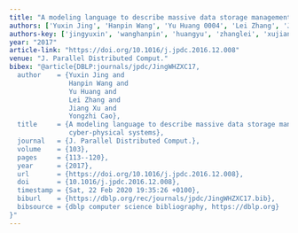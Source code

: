 ```yaml
---
title: "A modeling language to describe massive data storage management in cyber-physical systems"
authors: ['Yuxin Jing', 'Hanpin Wang', 'Yu Huang 0004', 'Lei Zhang', 'Jiang Xu', 'Yongzhi Cao']
authors-key: ['jingyuxin', 'wanghanpin', 'huangyu', 'zhanglei', 'xujiang', 'caoyongzhi']
year: "2017"
article-link: "https://doi.org/10.1016/j.jpdc.2016.12.008"
venue: "J. Parallel Distributed Comput."
bibex: "@article{DBLP:journals/jpdc/JingWHZXC17,
  author    = {Yuxin Jing and
               Hanpin Wang and
               Yu Huang and
               Lei Zhang and
               Jiang Xu and
               Yongzhi Cao},
  title     = {A modeling language to describe massive data storage management in
               cyber-physical systems},
  journal   = {J. Parallel Distributed Comput.},
  volume    = {103},
  pages     = {113--120},
  year      = {2017},
  url       = {https://doi.org/10.1016/j.jpdc.2016.12.008},
  doi       = {10.1016/j.jpdc.2016.12.008},
  timestamp = {Sat, 22 Feb 2020 19:35:26 +0100},
  biburl    = {https://dblp.org/rec/journals/jpdc/JingWHZXC17.bib},
  bibsource = {dblp computer science bibliography, https://dblp.org}
}"
---
```


